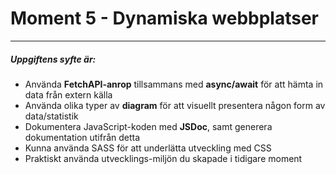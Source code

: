 # Moment 5 - Dynamiska webbplatser <br/> 
--------------------------------
##### Uppgiftens syfte är: 
* Använda **FetchAPI-anrop** tillsammans med **async/await** för att hämta in data från extern källa
* Använda olika typer av **diagram** för att visuellt presentera någon form av data/statistik
* Dokumentera JavaScript-koden med **JSDoc**, samt generera dokumentation utifrån detta
* Kunna använda SASS för att underlätta utveckling med CSS
* Praktiskt använda utvecklings-miljön du skapade i tidigare moment
